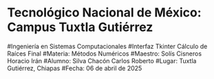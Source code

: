 # Tecnológico Nacional de México: Campus Tuxtla Gutiérrez
#Ingeniería en Sistemas Computacionales
#Interfaz Tkinter Cálculo de Raíces Final
#Materia: Métodos Numéricos
#Maestro:  Solís Cisneros Horacio Irán
#Alumno: Silva Chacón Carlos Roberto
#Lugar:  Tuxtla Gutiérrez, Chiapas 
#Fecha: 06 de abril de 2025
